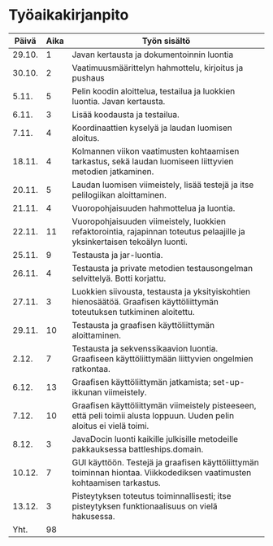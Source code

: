 # Työaikakirjanpito

Päivä | Aika | Työn sisältö
----- | ---- | ------------
29.10. | 1 | Javan kertausta ja dokumentoinnin luontia
30.10. | 2 | Vaatimuusmäärittelyn hahmottelu, kirjoitus ja pushaus
5.11. | 5 | Pelin koodin aloittelua, testailua ja luokkien luontia. Javan kertausta.
6.11. | 3 | Lisää koodausta ja testailua.
7.11. | 4 | Koordinaattien kyselyä ja laudan luomisen aloitus.
18.11. | 4 | Kolmannen viikon vaatimusten kohtaamisen tarkastus, sekä laudan luomiseen liittyvien metodien jatkaminen.
20.11. | 5 | Laudan luomisen viimeistely, lisää testejä ja itse pelilogiikan aloittaminen.
21.11. | 4 | Vuoropohjaisuuden hahmottelua ja luontia.
22.11. | 11 | Vuoropohjaisuuden viimeistely, luokkien refaktorointia, rajapinnan toteutus pelaajille ja yksinkertaisen tekoälyn luonti.
25.11. | 9 | Testausta ja jar-luontia.
26.11. | 4 | Testausta ja private metodien testausongelman selvittelyä. Botti korjattu.
27.11. | 3 | Luokkien siivousta, testausta ja yksityiskohtien hienosäätöä. Graafisen käyttöliittymän toteutuksen tutkiminen aloitettu.
29.11. | 10 | Testausta ja graafisen käyttöliittymän aloittaminen.
2.12. | 7 | Testausta ja sekvenssikaavion luontia. Graafiseen käyttöliittymään liittyvien ongelmien ratkontaa.
6.12. | 13 | Graafisen käyttöliittymän jatkamista; set-up-ikkunan viimeistely.
7.12. | 10 | Graafisen käyttöliittymän viimeistely pisteeseen, että peli toimii alusta loppuun. Uuden pelin aloitus ei vielä toimi.
8.12. | 3 | JavaDocin luonti kaikille julkisille metodeille pakkauksessa battleships.domain.
10.12. | 7 | GUI käyttöön. Testejä ja graafisen käyttöliittymän toiminnan hiontaa. Viikkodediksen vaatimusten kohtaamisen tarkastus.
13.12. | 3 | Pisteytyksen toteutus toiminnallisesti; itse pisteytyksen funktionaalisuus on vielä hakusessa.
Yht. | 98 | 
